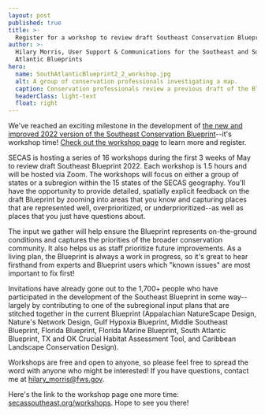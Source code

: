 ```yaml
---
layout: post
published: true
title: >-
  Register for a workshop to review draft Southeast Conservation Blueprint 2022
author: >-
  Hilary Morris, User Support & Communications for the Southeast and South
  Atlantic Blueprints
hero:
  name: SouthAtlanticBlueprint2_2_workshop.jpg
  alt: A group of conservation professionals investigating a map.
  caption: Conservation professionals review a previous draft of the Blueprint at an in-person workshop in the South Atlantic subregion.
  headerClass: light-text
  float: right
---
```

We've reached an exciting milestone in the development of <a href="https://secassoutheast.org/2021/07/30/Progress-toward-a-more-consistent-Southeast-Blueprint-in-2022.html">the new and improved 2022 version of the Southeast Conservation Blueprint</a>--it's workshop time! <a href="secassoutheast.org/workshops">Check out the workshop page</a> to learn more and register.

SECAS is hosting a series of 16 workshops during the first 3 weeks of May to review draft Southeast Blueprint 2022. Each workshop is 1.5 hours and will be hosted via Zoom. The workshops will focus on either a group of states or a subregion within the 15 states of the SECAS geography.<!--more--> You'll have the opportunity to provide detailed, spatially explicit feedback on the draft Blueprint by zooming into areas that you know and capturing places that are represented well, overprioritized, or underprioritized--as well as places that you just have questions about.

The input we gather will help ensure the Blueprint represents on-the-ground conditions and captures the priorities of the broader conservation community. It also helps us as staff prioritize future improvements. As a living plan, the Blueprint is always a work in progress, so it's great to hear firsthand from experts and Blueprint users which "known issues" are most important to fix first!

Invitations have already gone out to the 1,700+ people who have participated in the development of the Southeast Blueprint in some way--largely by contributing to one of the subregional input plans that are stitched together in the current Blueprint (Appalachian NatureScape Design, Nature's Network Design, Gulf Hypoxia Blueprint, Middle Southeast Blueprint, Florida Blueprint, Florida Marine Blueprint, South Atlantic Blueprint, TX and OK Crucial Habitat Assessment Tool, and Caribbean Landscape Conservation Design).

Workshops are free and open to anyone, so please feel free to spread the word with anyone who might be interested! If you have questions, contact me at hilary_morris@fws.gov.

Here's the link to the workshop page one more time: [secassoutheast.org/workshops](secassoutheast.org/workshops). Hope to see you there!
